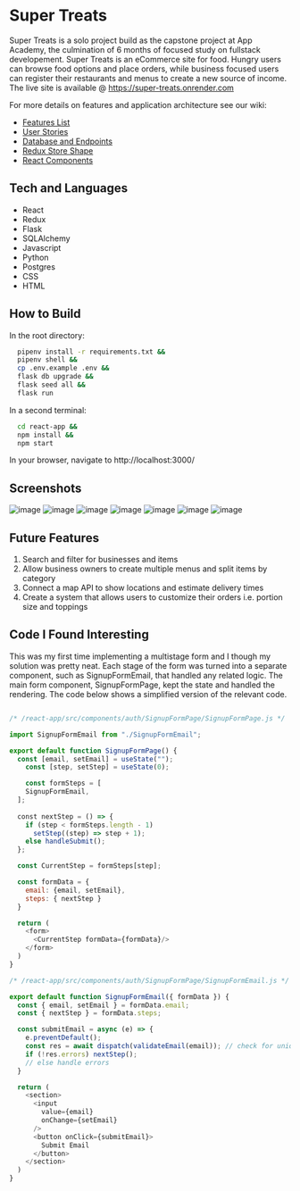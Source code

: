 # Super Treats

Super Treats is a solo project build as the capstone project at App Academy, the
culmination of 6 months of focused study on fullstack developement. Super Treats
is an eCommerce site for food. Hungry users can browse food options and place
orders, while business focused users can register their restaurants and menus to
create a new source of income. The live site is available @ https://super-treats.onrender.com

For more details on features and application architecture see our wiki:

- [Features List](https://github.com/Somorovd/appacademy-super-treats-capstone/wiki/Feature-List)
- [User Stories](https://github.com/Somorovd/appacademy-super-treats-capstone/wiki/User-Stories)
- [Database and Endpoints](https://github.com/Somorovd/appacademy-super-treats-capstone/wiki/Database-and-Endpoints)
- [Redux Store Shape](https://github.com/Somorovd/appacademy-super-treats-capstone/wiki/Redux-Store-Shape)
- [React Components](https://github.com/Somorovd/appacademy-super-treats-capstone/wiki/React-Components)

## Tech and Languages

- React
- Redux
- Flask
- SQLAlchemy
- Javascript
- Python
- Postgres
- CSS
- HTML

## How to Build

In the root directory:

```bash
  pipenv install -r requirements.txt &&
  pipenv shell &&
  cp .env.example .env &&
  flask db upgrade &&
  flask seed all &&
  flask run
```

In a second terminal:

```bash
  cd react-app &&
  npm install &&
  npm start
```

In your browser, navigate to http://localhost:3000/

## Screenshots

![image](https://github.com/Somorovd/appacademy-super-treats-capstone/assets/18534469/c9de766c-4b0d-40fe-affd-8a5d9a8f7241)
![image](https://github.com/Somorovd/appacademy-super-treats-capstone/assets/18534469/fde866b5-32bf-47d0-9745-b1c90b1b3473)
![image](https://github.com/Somorovd/appacademy-super-treats-capstone/assets/18534469/7c790b16-c260-4d19-a37d-c286cf40de22)
![image](https://github.com/Somorovd/appacademy-super-treats-capstone/assets/18534469/8ee9fc22-a358-492e-8bfd-831731ca50f8)
![image](https://github.com/Somorovd/appacademy-super-treats-capstone/assets/18534469/0e8d2952-6c84-4723-9f36-d08a0450e059)
![image](https://github.com/Somorovd/appacademy-super-treats-capstone/assets/18534469/7710382c-1b38-4b46-bda0-6f24ca79cf6d)
![image](https://github.com/Somorovd/appacademy-super-treats-capstone/assets/18534469/9e0477c2-6360-402f-9eef-972b79688751)

## Future Features

1. Search and filter for businesses and items
2. Allow business owners to create multiple menus and split items by category
3. Connect a map API to show locations and estimate delivery times
4. Create a system that allows users to customize their orders i.e. portion size and toppings

## Code I Found Interesting

This was my first time implementing a multistage form and I though my solution was pretty neat. Each stage of the form was 
turned into a separate component, such as SignupFormEmail, that handled any related logic. The main form component, SignupFormPage, kept the state
and handled the rendering. The code below shows a simplified version of the relevant code.

```javascript

/* /react-app/src/components/auth/SignupFormPage/SignupFormPage.js */

import SignupFormEmail from "./SignupFormEmail";

export default function SignupFormPage() {
  const [email, setEmail] = useState(""); 
	const [step, setStep] = useState(0);

	const formSteps = [    
  	SignupFormEmail,
  ];
  
  const nextStep = () => {
    if (step < formSteps.length - 1) 
      setStep((step) => step + 1);
    else handleSubmit();
  };

  const CurrentStep = formSteps[step];

  const formData = {
    email: {email, setEmail},
    steps: { nextStep }
  }

  return (
    <form>
      <CurrentStep formData={formData}/>
    </form>
  )
}
```


```javascript
/* /react-app/src/components/auth/SignupFormPage/SignupFormEmail.js */

export default function SignupFormEmail({ formData }) {
  const { email, setEmail } = formData.email;
  const { nextStep } = formData.steps;

  const submitEmail = async (e) => {
    e.preventDefault();
    const res = await dispatch(validateEmail(email)); // check for uniqueness on the backend
    if (!res.errors) nextStep();
    // else handle errors
  }

  return (
    <section>
      <input
        value={email}
        onChange={setEmail}
      />
      <button onClick={submitEmail}>
        Submit Email
      </button> 
    </section>
  )
}
```
